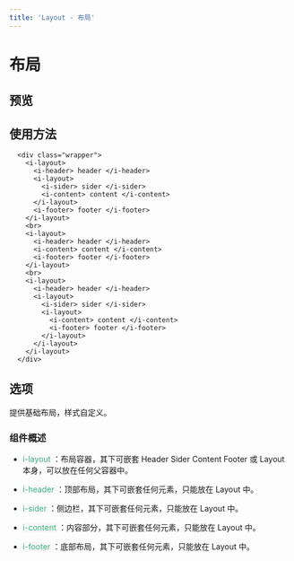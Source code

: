 ```yaml
---
title: 'Layout - 布局'
---
```

# 布局
## 预览


<!-- <ClientOnly>
    <layout-demo></layout-demo>
</ClientOnly> -->
 <layout-demo></layout-demo>

## 使用方法
```vue
  <div class="wrapper">
    <i-layout>
      <i-header> header </i-header>
      <i-layout>
        <i-sider> sider </i-sider>
        <i-content> content </i-content>
      </i-layout>
      <i-footer> footer </i-footer>
    </i-layout>
    <br>
    <i-layout>
      <i-header> header </i-header>
      <i-content> content </i-content>
      <i-footer> footer </i-footer>
    </i-layout>
    <br>
    <i-layout>
      <i-header> header </i-header>
      <i-layout>
        <i-sider> sider </i-sider>
        <i-layout>
          <i-content> content </i-content>
          <i-footer> footer </i-footer>
        </i-layout>
      </i-layout>
    </i-layout>
  </div>
```

## 选项
提供基础布局，样式自定义。
### 组件概述
- <span style='color:#3eaf7c;background-color:#F8F8F8'> i-layout </span>：布局容器，其下可嵌套 Header Sider Content Footer 或 Layout 本身，可以放在任何父容器中。

- <span style='color:#3eaf7c;background-color:#F8F8F8'> i-header </span>：顶部布局，其下可嵌套任何元素，只能放在 Layout 中。

- <span style='color:#3eaf7c;background-color:#F8F8F8'> i-sider </span>：侧边栏，其下可嵌套任何元素，只能放在 Layout 中。

- <span style='color:#3eaf7c;background-color:#F8F8F8'> i-content </span>：内容部分，其下可嵌套任何元素，只能放在 Layout 中。

- <span style='color:#3eaf7c;background-color:#F8F8F8'> i-footer </span>：底部布局，其下可嵌套任何元素，只能放在 Layout 中。

